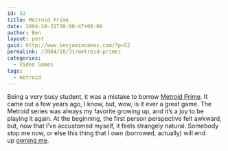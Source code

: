 ```yaml
---
id: 52
title: Metroid Prime
date: 2004-10-31T20:00:47+00:00
author: Ben
layout: post
guid: http://www.benjaminoakes.com/?p=52
permalink: /2004/10/31/metroid-prime/
categories:
  - Video Games
tags:
  - metroid
---
```

Being a very busy student, it was a mistake to borrow [Metroid Prime](http://www.metroid.com/prime/). It came out a few years ago, I know, but, wow, is it ever a great game. The Metroid series was always my favorite growing up, and it&#8217;s a joy to be playing it again. At the beginning, the first person perspective felt awkward, but, now that I&#8217;ve accustomed myself, it feels strangely natural. Somebody stop me now, or else this thing that I own (borrowed, actually) will end up [owning me](http://www.chuckpalahniuk.net/fcbook.php).